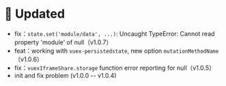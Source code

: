 # 🔔 Updated

- fix：`state.set('module/data', ...)`: Uncaught TypeError: Cannot read property 'module' of null（v1.0.7）
- feat：working with `vuex-persistedstate`, new option `mutationMethodName`（v1.0.6）
- fix：`vuexIframeShare.storage` function error reporting for null（v1.0.5）
- init and fix problem (v1.0.0 -- v1.0.4)
